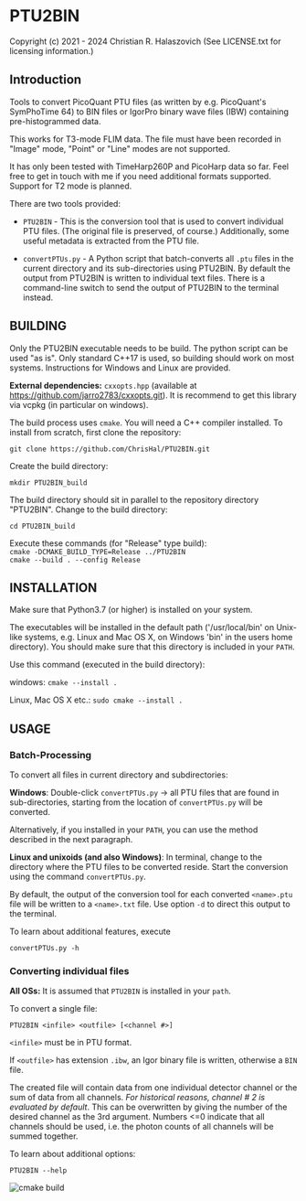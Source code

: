 
# PTU2BIN

Copyright (c) 2021 - 2024 Christian R. Halaszovich
(See LICENSE.txt for licensing information.)

## Introduction
Tools to convert PicoQuant PTU files (as written by e.g.
PicoQuant's SymPhoTime 64) to BIN files or IgorPro binary wave files (IBW)
containing pre-histogrammed data.

This works for T3-mode FLIM data. The file must have been recorded in "Image" mode,
"Point" or "Line" modes are not supported.

It has only been tested with TimeHarp260P and PicoHarp data
so far. Feel free to get in touch with me if you need additional formats supported. Support
for T2 mode is planned.

There are two tools provided:

* `PTU2BIN` - This is the conversion tool that is used to convert individual PTU files.
(The original file is preserved, of course.) Additionally, some useful metadata is
extracted from the PTU file.

* `convertPTUs.py` - A Python script that batch-converts all `.ptu` files in the current
directory and its sub-directories using PTU2BIN.
By default the output from PTU2BIN is written to individual text files. There
is a command-line switch to send the output of PTU2BIN to the terminal instead.


## BUILDING

Only the PTU2BIN executable needs to be build. The python script can be used "as is".
Only standard C++17 is used, so building should work on
most systems. Instructions for Windows and Linux are provided.

**External dependencies:**
`cxxopts.hpp` (available at https://github.com/jarro2783/cxxopts.git).
It is recommend to get this library via vcpkg (in particular on windows).

The build process uses `cmake`. You will need a C++ compiler installed.
To install from scratch, first clone the repository:

`git clone https://github.com/ChrisHal/PTU2BIN.git`

Create the build directory:

``mkdir PTU2BIN_build``

The build directory should sit in parallel to the repository directory "PTU2BIN".
Change to the build directory:

``cd PTU2BIN_build``

Execute these commands (for "Release" type build):  
``cmake -DCMAKE_BUILD_TYPE=Release ../PTU2BIN``  
``cmake --build . --config Release``  

## INSTALLATION

Make sure that Python3.7 (or higher) is installed on your system.

The executables will be installed in the default path
('/usr/local/bin' on Unix-like systems, e.g. Linux and Mac OS X,
on Windows 'bin' in the users home directory). You should make sure
that this directory is included in your `PATH`.

Use this command (executed in the build directory):  

windows:
`cmake --install .`

Linux, Mac OS X etc.:
`sudo cmake --install .`

## USAGE

### Batch-Processing

To convert all files in current directory and subdirectories:

**Windows**:
Double-click `convertPTUs.py` -> all PTU files that are found in
sub-directories, starting from the location of `convertPTUs.py` will be converted.

Alternatively, if you installed in your `PATH`, you can use the method described in the next paragraph.

**Linux and unixoids (and also Windows)**:
In terminal, change to the directory where the PTU files to be converted reside.
Start the conversion using the command `convertPTUs.py`.

By default, the output of the conversion tool for each converted `<name>.ptu` file will be written to
a `<name>.txt` file. Use option `-d` to direct this output to the terminal.

To learn about additional features, execute

`convertPTUs.py -h`

### Converting individual files

**All OSs:** It is assumed that `PTU2BIN` is installed in your `path`.

To convert a single file:

`PTU2BIN <infile> <outfile> [<channel #>]`

`<infile>` must be in PTU format.

If `<outfile>` has extension `.ibw`, an Igor
binary file is written, otherwise a `BIN` file.

The created file will contain data from one individual detector channel
or the sum of data from all channels. *For historical reasons,
channel # 2 is evaluated by default*. This can be overwritten
by giving the number of the desired channel as the 3rd argument.
Numbers <=0 indicate that all channels should be used, i.e. the photon counts of all
channels will be summed together.

To learn about additional options:

`PTU2BIN --help`



![cmake build](https://github.com/ChrisHal/PTU2BIN/actions/workflows/cmake.yml/badge.svg)
